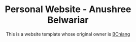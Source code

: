 <h1 align="center">
  Personal Website - Anushree Belwariar
</h1>
<p align="center">
  This is a website template whose original owner is <a href="https://github.com/bchiang7">BChiang</a>
</p>
